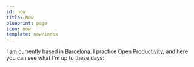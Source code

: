 ```yaml
---
id: now
title: Now
blueprint: page
icon: now
template: now/index
---
```


I am currently based in [Barcelona](https://en.wikipedia.org/wiki/Barcelona). I practice [Open Productivity](/blog/open-productivity), and here you can see what I'm up to these days:
